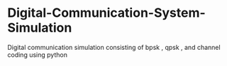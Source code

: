 # Digital-Communication-System-Simulation
Digital communication simulation consisting of bpsk , qpsk , and channel coding using python 
